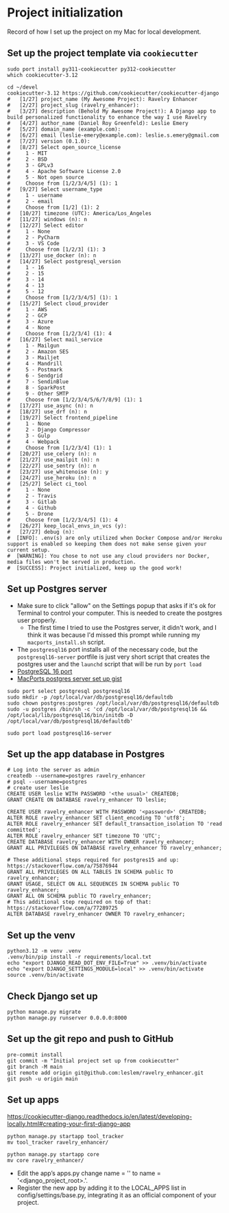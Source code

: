 # Project initialization

Record of how I set up the project on my Mac for local development.

## Set up the project template via `cookiecutter`

```
sudo port install py311-cookiecutter py312-cookiecutter
which cookiecutter-3.12

cd ~/devel
cookiecutter-3.12 https://github.com/cookiecutter/cookiecutter-django
#   [1/27] project_name (My Awesome Project): Ravelry Enhancer
#   [2/27] project_slug (ravelry_enhancer):
#   [3/27] description (Behold My Awesome Project!): A Django app to build personalized functionality to enhance the way I use Ravelry
#   [4/27] author_name (Daniel Roy Greenfeld): Leslie Emery
#   [5/27] domain_name (example.com):
#   [6/27] email (leslie-emery@example.com): leslie.s.emery@gmail.com
#   [7/27] version (0.1.0):
#   [8/27] Select open_source_license
#     1 - MIT
#     2 - BSD
#     3 - GPLv3
#     4 - Apache Software License 2.0
#     5 - Not open source
#     Choose from [1/2/3/4/5] (1): 1
#   [9/27] Select username_type
#     1 - username
#     2 - email
#     Choose from [1/2] (1): 2
#   [10/27] timezone (UTC): America/Los_Angeles
#   [11/27] windows (n): n
#   [12/27] Select editor
#     1 - None
#     2 - PyCharm
#     3 - VS Code
#     Choose from [1/2/3] (1): 3
#   [13/27] use_docker (n): n
#   [14/27] Select postgresql_version
#     1 - 16
#     2 - 15
#     3 - 14
#     4 - 13
#     5 - 12
#     Choose from [1/2/3/4/5] (1): 1
#   [15/27] Select cloud_provider
#     1 - AWS
#     2 - GCP
#     3 - Azure
#     4 - None
#     Choose from [1/2/3/4] (1): 4
#   [16/27] Select mail_service
#     1 - Mailgun
#     2 - Amazon SES
#     3 - Mailjet
#     4 - Mandrill
#     5 - Postmark
#     6 - Sendgrid
#     7 - SendinBlue
#     8 - SparkPost
#     9 - Other SMTP
#     Choose from [1/2/3/4/5/6/7/8/9] (1): 1
#   [17/27] use_async (n): n
#   [18/27] use_drf (n): n
#   [19/27] Select frontend_pipeline
#     1 - None
#     2 - Django Compressor
#     3 - Gulp
#     4 - Webpack
#     Choose from [1/2/3/4] (1): 1
#   [20/27] use_celery (n): n
#   [21/27] use_mailpit (n): n
#   [22/27] use_sentry (n): n
#   [23/27] use_whitenoise (n): y
#   [24/27] use_heroku (n): n
#   [25/27] Select ci_tool
#     1 - None
#     2 - Travis
#     3 - Gitlab
#     4 - Github
#     5 - Drone
#     Choose from [1/2/3/4/5] (1): 4
#   [26/27] keep_local_envs_in_vcs (y):
#   [27/27] debug (n):
#  [INFO]: .env(s) are only utilized when Docker Compose and/or Heroku support is enabled so keeping them does not make sense given your current setup.
#  [WARNING]: You chose to not use any cloud providers nor Docker, media files won't be served in production.
#  [SUCCESS]: Project initialized, keep up the good work!
```

## Set up Postgres server

- Make sure to click "allow" on the Settings popup that asks if it's ok for Terminal to control your computer. This is needed to create the postgres user properly.
    - The first time I tried to use the Postgres server, it didn't work, and I think it was because I'd missed this prompt while running my `macports_install.sh` script.
- The `postgresql16` port installs all of the necessary code, but the `postgresql16-server` portfile is just very short script that creates the postgres user and the `launchd` script that will be run by `port load`
- [PostgreSQL 16 port](https://ports.macports.org/port/postgresql16-server/details/)
- [MacPorts postgres server set up gist](https://gist.github.com/DrTom/4f2edcac26a0eae82360dbc9b18dd82c)

```
sudo port select postgresql postgresql16
sudo mkdir -p /opt/local/var/db/postgresql16/defaultdb
sudo chown postgres:postgres /opt/local/var/db/postgresql16/defaultdb
sudo -u postgres /bin/sh -c 'cd /opt/local/var/db/postgresql16 &&
/opt/local/lib/postgresql16/bin/initdb -D /opt/local/var/db/postgresql16/defaultdb'

sudo port load postgresql16-server
```

## Set up the app database in Postgres

```
# Log into the server as admin
createdb --username=postgres ravelry_enhancer
# psql --username=postgres
# create user leslie
CREATE USER leslie WITH PASSWORD '<the usual>' CREATEDB;
GRANT CREATE ON DATABASE ravelry_enhancer TO leslie;

CREATE USER ravelry_enhancer WITH PASSWORD '<password>' CREATEDB;
ALTER ROLE ravelry_enhancer SET client_encoding TO 'utf8';
ALTER ROLE ravelry_enhancer SET default_transaction_isolation TO 'read committed';
ALTER ROLE ravelry_enhancer SET timezone TO 'UTC';
CREATE DATABASE ravelry_enhancer WITH OWNER ravelry_enhancer;
GRANT ALL PRIVILEGES ON DATABASE ravelry_enhancer TO ravelry_enhancer;

# These additional steps required for postgres15 and up: https://stackoverflow.com/a/75876944
GRANT ALL PRIVILEGES ON ALL TABLES IN SCHEMA public TO ravelry_enhancer;
GRANT USAGE, SELECT ON ALL SEQUENCES IN SCHEMA public TO ravelry_enhancer;
GRANT ALL ON SCHEMA public TO ravelry_enhancer;
# This additional step required on top of that: https://stackoverflow.com/a/77289725
ALTER DATABASE ravelry_enhancer OWNER TO ravelry_enhancer;
```

## Set up the venv

```
python3.12 -m venv .venv
.venv/bin/pip install -r requirements/local.txt
echo "export DJANGO_READ_DOT_ENV_FILE=True" >> .venv/bin/activate
echo "export DJANGO_SETTINGS_MODULE=local" >> .venv/bin/activate
source .venv/bin/activate
```

## Check Django set up

```
python manage.py migrate
python manage.py runserver 0.0.0.0:8000
```

## Set up the git repo and push to GitHub
```
pre-commit install
git commit -m "Initial project set up from cookiecutter"
git branch -M main
git remote add origin git@github.com:leslem/ravelry_enhancer.git
git push -u origin main
```

## Set up apps

https://cookiecutter-django.readthedocs.io/en/latest/developing-locally.html#creating-your-first-django-app

```
python manage.py startapp tool_tracker
mv tool_tracker ravelry_enhancer/

python manage.py startapp core
mv core ravelry_enhancer/
```

* Edit the app’s apps.py change name = '<name-of-the-app>' to name = '<django_project_root>.<name-of-the-app>'.
* Register the new app by adding it to the LOCAL_APPS list in config/settings/base.py, integrating it as an official component of your project.
